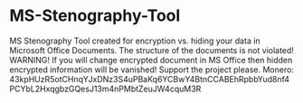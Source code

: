# MS-Stenography-Tool
MS Stenography Tool created for encryption vs. hiding your data in Microsoft Office Documents. The structure of the documents is not violated! WARNING! If you will change encrypted document in MS Office then hidden encrypted information will be vanished! Support the project please. Monero: 43kpHUzR5otCHnqYJxDNz3S4uPBaKq6YCBwY4BtnCCABEhRpbbYud8nf4PCYbL2HxqgbzGQesJ13m4nPMbtZeuJW4cquM3R
